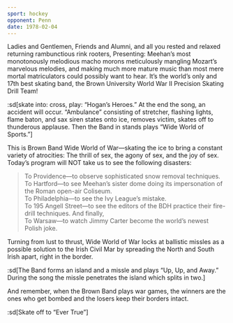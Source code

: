 ```yaml
---
sport: hockey
opponent: Penn
date: 1978-02-04
---
```


Ladies and Gentlemen, Friends and Alumni, and all you rested and relaxed returning rambunctious rink rooters, Presenting: Meehan’s most monotonously melodious macho morons meticulously mangling Mozart’s marvelous melodies, and making much more mature music than most mere mortal matriculators could possibly want to hear. It’s the world’s only and 17th best skating band, the Brown University World War II Precision Skating Drill Team!

:sd[skate into: cross, play: “Hogan’s Heroes.” At the end the song, an accident will occur. “Ambulance” consisting of stretcher, flashing lights, flame baton, and sax siren states onto ice, removes victim, skates off to thunderous applause. Then the Band in stands plays “Wide World of Sports.”]

This is Brown Band Wide World of War—skating the ice to bring a constant variety of atrocities: The thrill of sex, the agony of sex, and the joy of sex. Today’s program will NOT take us to see the following disasters:

> To Providence—to observe sophisticated snow removal techniques.\
> To Hartford—to see Meehan’s sister dome doing its impersonation of the Roman open-air Coliseum.\
> To Philadelphia—to see the Ivy League’s mistake.\
> To 195 Angell Street—to see the editors of the BDH practice their fire-drill techniques. And finally,\
> To Warsaw—to watch Jimmy Carter become the world’s newest Polish joke.

Turning from lust to thrust, Wide World of War locks at ballistic missles as a possible solution to the Irish Civil Mar by spreading the North and South Irish apart, right in the border.

:sd[The Band forms an island and a missle and plays “Up, Up, and Away.” During the song the missle penetrates the island which splits in two.]

And remember, when the Brown Band plays war games, the winners are the ones who get bombed and the losers keep their borders intact.

:sd[Skate off to “Ever True”]

